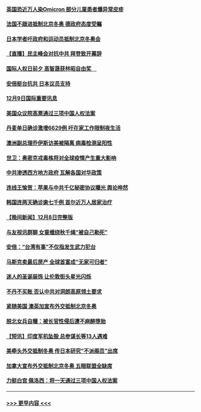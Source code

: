 #### [英国恐近万人染Omicron 部分儿童患者爆异常皮疹](../pages/prog202/a103289275.md?t=12100101) 
#### [法国不跟进抵制北京冬奥 德政府态度受瞩](../pages/prog202/a103289259.md?t=12100101) 
#### [日本学者吁政府和运动员抵制北京冬奥会](../pages/prog202/a103288178.md?t=12100101) 
#### [【直播】民主峰会对抗中共 拜登致开幕辞](../pages/prog202/a103289011.md?t=12100101) 
#### [国际人权日前夕 高智晟获林昭自由奖　](../pages/prog202/a103289135.md?t=12100101) 
#### [安倍挺台抗共 日本议员支持](../pages/prog202/a103289094.md?t=12100101) 
#### [12月9日国际重要讯息](../pages/prog202/a103289092.md?t=12100101) 
#### [美国众议院高票通过三项中国人权法案](../pages/prog202/a103289060.md?t=12100101) 
#### [丹麦单日确诊激增6629例 吁在家工作限制夜生活](../pages/prog202/a103289042.md?t=12100101) 
#### [澳洲副总理乔伊斯访美被隔离 病毒检测呈阳性](../pages/prog202/a103288900.md?t=12100101) 
#### [世卫：奥密克戎毒株将对全球疫情产生重大影响](../pages/prog202/a103288960.md?t=12100101) 
#### [中共渗透西方地方政府 瓦解各国对华政策](../pages/prog202/a103288652.md?t=12100101) 
#### [连线王愉贺：苹果与中共千亿秘密协议曝光 舆论哗然](../pages/prog202/a103288716.md?t=12100101) 
#### [韩国连两天确诊逾七千例 首尔近万人居家治疗](../pages/prog202/a103288922.md?t=12100101) 
#### [【晚间新闻】12月8日完整版](../pages/prog202/a103288808.md?t=12100101) 
#### [与友视讯群聊 女童缠绕秋千绳“被自己勒死”](../pages/prog202/a103284898.md?t=12100101) 
#### [安倍：“台湾有事”不仅指发生武力犯台](../pages/prog202/a103288746.md?t=12100101) 
#### [马斯克卖最后房产 全球首富成“无家可归者”](../pages/prog202/a103288576.md?t=12100101) 
#### [迷人的圣诞装饰 让伦敦街头星光闪烁](../pages/prog202/a103288618.md?t=12100101) 
#### [不丹不买账 否认中共对洞朗高原领土要求](../pages/prog202/a103288604.md?t=12100101) 
#### [紧随美国 澳英加宣布外交抵制北京冬奥](../pages/prog202/a103288570.md?t=12100101) 
#### [脱北女兵自曝：被长官性侵后遭不麻醉堕胎](../pages/prog202/a103288539.md?t=12100101) 
#### [【短讯】印度军机坠毁 总参谋长等13人遇难](../pages/prog202/a103288331.md?t=12100101) 
#### [美牵头外交抵制冬奥 传日本研究“不派阁员”出席](../pages/prog202/a103288429.md?t=12100101) 
#### [加拿大宣布外交抵制北京冬奥 五眼联盟全缺席](../pages/prog202/a103288408.md?t=12100101) 
#### [力挺白宫 佩洛西：将一天通过三项中国人权法案](../pages/prog202/a103288312.md?t=12100101) 

----
#### [ >>> 更早内容 <<< ](../indexes/prog202-earlier.md)
